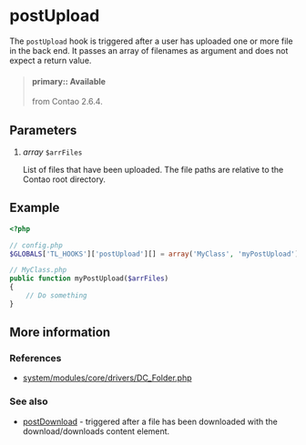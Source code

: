 # postUpload

The `postUpload` hook is triggered after a user has uploaded one or more file in
the back end. It passes an array of filenames as argument and does not expect
a return value.

> #### primary:: Available   
> from Contao 2.6.4.


## Parameters

1. *array* `$arrFiles`

    List of files that have been uploaded. The file paths are relative to the
    Contao root directory.


## Example

```php
<?php

// config.php
$GLOBALS['TL_HOOKS']['postUpload'][] = array('MyClass', 'myPostUpload');

// MyClass.php
public function myPostUpload($arrFiles)
{
    // Do something
}
```


## More information


### References

- [system/modules/core/drivers/DC_Folder.php](https://github.com/contao/core/blob/3.5.0/system/modules/core/drivers/DC_Folder.php#L943-L957)


### See also

- [postDownload](postDownload.md) - triggered after a file has been downloaded with the download/downloads content element.
